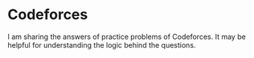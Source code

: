 # Codeforces
I am sharing the answers of practice problems of Codeforces. It may be helpful for understanding the logic behind the questions.

